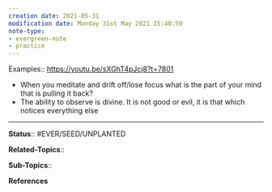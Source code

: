```yaml
---
creation date: 2021-05-31
modification date: Monday 31st May 2021 15:40:59
note-type: 
- evergreen-note
- practice
---
```


Examples:: https://youtu.be/sXGhT4pJcj8?t=7801
- When you meditate and drift off/lose focus what is the part of your mind that is pulling it back?
- The ability to observe is divine. It is not good or evil, it is that which notices everything else

---

**Status**:: #EVER/SEED/UNPLANTED 

**Related-Topics**:: 
	
**Sub-Topics**::
	
**References**